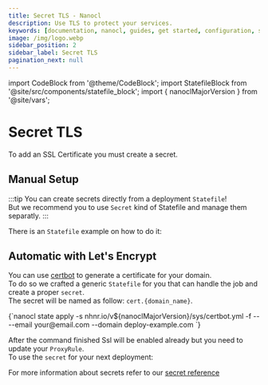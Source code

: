 ```yaml
---
title: Secret TLS - Nanocl
description: Use TLS to protect your services.
keywords: [documentation, nanocl, guides, get started, configuration, state, file, config, yaml, yml, statefile, ssl, tls, certificate]
image: /img/logo.webp
sidebar_position: 2
sidebar_label: Secret TLS
pagination_next: null
---
```

import CodeBlock from '@theme/CodeBlock';
import StatefileBlock from '@site/src/components/statefile_block';
import { nanoclMajorVersion } from '@site/vars';

# Secret TLS

To add an SSL Certificate you must create a secret.<br/>

## Manual Setup

:::tip
You can create secrets directly from a deployment `Statefile`!<br/>
But we recommend you to use `Secret` kind of Statefile and manage them separatly.
:::

There is an `Statefile` example on how to do it:

<StatefileBlock example="advanced/secret-tls" />

## Automatic with Let's Encrypt

You can use [certbot](https://certbot.eff.org/) to generate a certificate for your domain.<br/>
To do so we crafted a generic `Statefile` for you that can handle the job and create a proper `secret`.<br/>
The secret will be named as follow: `cert.{domain_name}`.<br/>

<CodeBlock className="language-sh">
{`nanocl state apply -s nhnr.io/v${nanoclMajorVersion}/sys/certbot.yml -f -- --email your@email.com --domain deploy-example.com
`}
</CodeBlock>

After the command finished Ssl will be enabled already but you need to update your `ProxyRule`.<br/>
To use the `secret` for your next deployment:

<StatefileBlock example="advanced/secret-tls-cargo" />

For more information about secrets refer to our [secret reference][secret_ref]

[secret_ref]: /docs/references/nanocl/objects/secret.md
